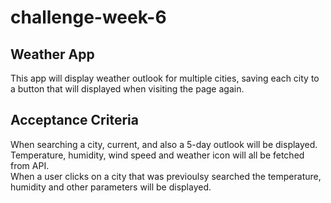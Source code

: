 # challenge-week-6

## Weather App
This app will display weather outlook for multiple cities, saving each city to a button that will displayed when visiting the page again.

## Acceptance Criteria
When searching a city, current, and also a 5-day outlook will be displayed. <br/>
Temperature, humidity, wind speed and weather icon will all be fetched from API. <br/>
When a user clicks on a city that was previoulsy searched the temperature, humidity and other parameters will be displayed.

